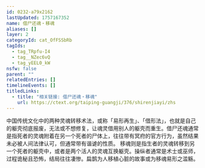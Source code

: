 ```yaml
---
id: 0232-a79x2162
lastUpdated: 1757167352
name: 借尸还魂・移魂
aliases: []
layer: 2
categoryId: cat_OfFSSbRb
tagIds:
  - tag_TRpfu-I4
  - tag__NZec6vQ
  - tag_yEEL0_kW
nsfw: false
parent: ""
relatedEntries: []
timelineEvents: []
titledLinks:
  - title: "相关链接: 借尸还魂・移魂"
    url: https://ctext.org/taiping-guangji/376/shirenjiayi/zhs
---
```


中国传统文化中的两种灵魂转移术法，或称「易形再生」、「借形法」，也就是自己的躯壳彻底报废，无法或不想修复，让魂灵借用别人的躯壳而重生。借尸还魂通常是指死者的灵魂附着在另一个死者的尸体上，往往带有冥府的官方行为，虽然结果未必被人间法律认可，但通常带有谐谑的性质。 移魂则是指生者的灵魂转移到另一个死者的躯壳中，或者是两个活人的灵魂互换躯壳。操纵者通常是术士或巫师，过程诡秘且恐怖，结局往往凄惨。扁鹊为人移植心脏的故事或为移魂易形之滥觞。
